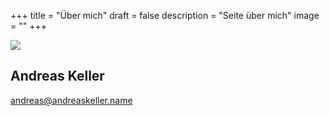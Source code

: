 +++
title = "Über mich"
draft = false
description = "Seite über mich"
image = ""
+++

![](/img/andreas.png)

## Andreas Keller

andreas@andreaskeller.name

